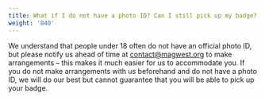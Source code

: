 ```yaml
---
title: What if I do not have a photo ID? Can I still pick up my badge?
weight: '840'
---
```

We understand that people under 18 often do not have an official photo ID, but please notify us ahead of time at contact@magwest.org to make arrangements – this makes it much easier for us to accommodate you. If you do not make arrangements with us beforehand and do not have a photo ID, we will do our best but cannot guarantee that you will be able to pick up your badge.
